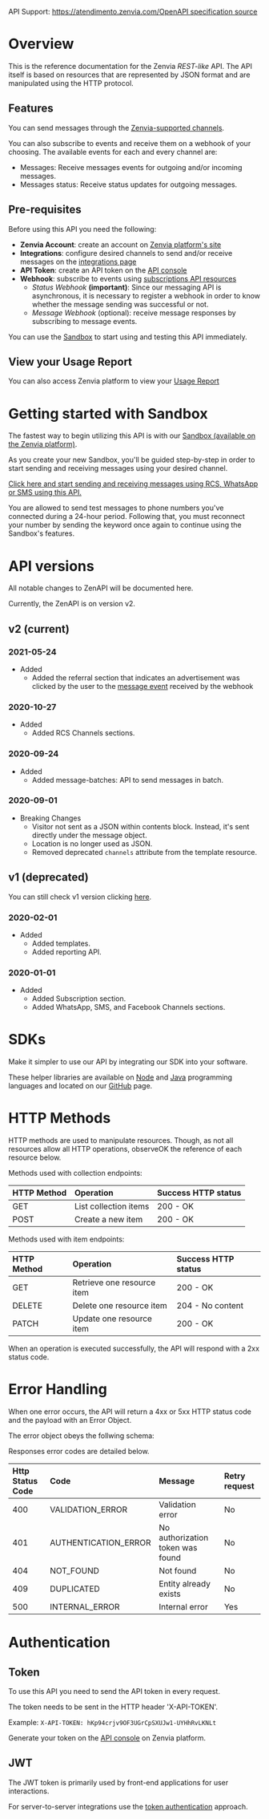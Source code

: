 API Support: https://atendimento.zenvia.com/<span class="link-content">[OpenAPI specification source](https://github.com/zenvia/zenvia-openapi-spec)</span>


# Overview

This is the reference documentation for the Zenvia *REST-like* API. The API itself is based on resources that are represented by JSON format and are manipulated using the HTTP protocol.

## Features

You can send messages through the [Zenvia-supported channels](#section/Supported-Channels).

You can also subscribe to events and receive them on a webhook of your choosing. The available events for each and every channel are:

* Messages: Receive messages events for outgoing and/or incoming messages.
* Messages status: Receive status updates for outgoing messages.

## Pre-requisites

Before using this API you need the following:

* **Zenvia Account**: create an account on [Zenvia platform's site](https://app.zenvia.com/)
* **Integrations**: configure desired channels to send and/or receive messages on the [integrations page](https://app.zenvia.com/home/credentials)
* **API Token**: create an API token on the [API console](https://app.zenvia.com/home/api)
* **Webhook**: subscribe to events using [subscriptions API resources](#tag/Subscriptions)
    * _Status Webhook_ **(important)**: Since our messaging API is asynchronous, it is necessary to register a webhook in order to know whether the message sending was successful or not.
    * _Message Webhook_ (optional): receive message responses by subscribing to message events.

You can use the [Sandbox](#section/Getting-started-with-Sandbox) to start using and testing this API immediately.

## View your Usage Report
You can also access Zenvia platform to view your [Usage Report](https://app.zenvia.com/notifications/dashboard/api)

# Getting started with Sandbox

The fastest way to begin utilizing this API is with our [Sandbox (available on the Zenvia platform)](https://app.zenvia.com/home/sandbox).

As you create your new Sandbox, you'll be guided step-by-step in order to start sending and receiving messages using your desired channel.

[Click here and start sending and receiving messages using RCS, WhatsApp or SMS using this API.](https://app.zenvia.com/home/sandbox)

You are allowed to send test messages to phone numbers you've connected during a 24-hour period. Following that, you must reconnect your number by sending the keyword once again to continue using the Sandbox's features.

# API versions

All notable changes to ZenAPI will be documented here.

<!-- The format is based on Keep a Changelog: http://keepachangelog.com/en/1.0.0/ -->
<!-- and this project adheres to Semantic Versioning: http://semver.org/spec/v2.0.0.html -->

Currently, the ZenAPI is on version v2.

## v2 (current)

### 2021-05-24

* Added
    * Added the referral section that indicates an advertisement was clicked by the user to the [message event](#section/MESSAGE) received by the webhook

### 2020-10-27

* Added
    * Added RCS Channels sections.

### 2020-09-24

* Added
    * Added message-batches: API to send messages in batch.

### 2020-09-01

* Breaking Changes
    * Visitor not sent as a JSON within contents block. Instead, it's sent directly under the message object.
    * Location is no longer used as JSON.
    * Removed deprecated `channels` attribute from the template resource.

## v1 (deprecated)

You can still check v1 version clicking <a target="_blank" href="https://zenvia.github.io/zenvia-openapi-spec/v1/">here</a>.


### 2020-02-01

* Added
    * Added templates.
    * Added reporting API.

### 2020-01-01

* Added
    * Added Subscription section.
    * Added WhatsApp, SMS, and Facebook Channels sections.

# SDKs

Make it simpler to use our API by integrating our SDK into your software.

These helper libraries are available on [Node](https://github.com/zenvia/zenvia-sdk-node) and [Java](https://github.com/zenvia/zenvia-sdk-java) programming languages and located on our [GitHub](https://github.com/zenvia) page.

# HTTP Methods

HTTP methods are used to manipulate resources. Though, as not all resources allow all HTTP operations, observeOK the reference of each resource below.

Methods used with collection endpoints:

| HTTP Method      | Operation                | Success HTTP status |
|:-----------------|:-------------------------|:--------------------|
| GET              | List collection items    | 200 - OK            |
| POST             | Create a new item        | 200 - OK            |

Methods used with item endpoints:

| HTTP Method      | Operation                    | Success HTTP status |
|:-----------------|:-----------------------------|:--------------------|
| GET              | Retrieve one resource item   | 200 - OK            |
| DELETE           | Delete one resource item     | 204 - No content    |
| PATCH            | Update one resource item     | 200 - OK            |

When an operation is executed successfully, the API will respond with a 2xx status code.

# Error Handling

When one error occurs, the API will return a 4xx or 5xx HTTP status code and the payload with an Error Object.

The error object obeys the follwing schema:

<SchemaDefinition schemaRef="#/components/schemas/error.base" />

Responses error codes are detailed below.

| Http Status Code | Code                 | Message                          | Retry request |
|:-----------------|:---------------------|:---------------------------------|:--------------|
| 400              | VALIDATION_ERROR     | Validation error                 | No            |
| 401              | AUTHENTICATION_ERROR | No authorization token was found | No            |
| 404              | NOT_FOUND            | Not found                        | No            |
| 409              | DUPLICATED           | Entity already exists            | No            |
| 500              | INTERNAL_ERROR       | Internal error                   | Yes           |

# Authentication

## Token
To use this API you need to send the API token in every request.

The token needs to be sent in the HTTP header 'X-API-TOKEN'.

Example:
```X-API-TOKEN: hKp94crjv9OF3UGrCpSXUJw1-UYHhRvLKNLt```

Generate your token on the [API console](https://app.zenvia.com/home/api) on Zenvia platform.

## JWT

The JWT token is primarily used by front-end applications for user interactions.

For server-to-server integrations use the [token authentication](#section/Authentication/Token) approach.
